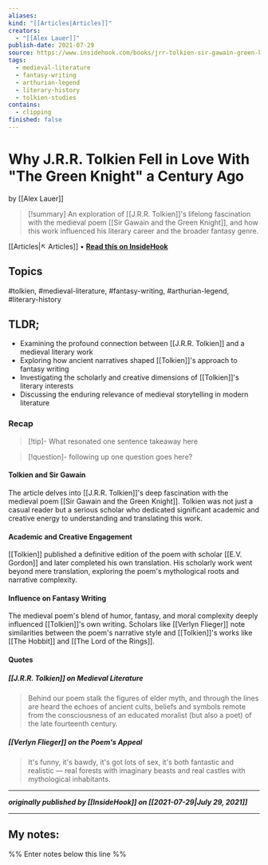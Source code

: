 ```yaml
---
aliases:
kind: "[[Articles|Articles]]"
creators:
  - "[[Alex Lauer]]"
publish-date: 2021-07-29
source: https://www.insidehook.com/books/jrr-tolkien-sir-gawain-green-knight
tags:
  - medieval-literature
  - fantasy-writing
  - arthurian-legend
  - literary-history
  - tolkien-studies
contains:
  - clipping
finished: false
---
```

# Why J.R.R. Tolkien Fell in Love With "The Green Knight" a Century Ago
by [[Alex Lauer]]

> [!summary]
> An exploration of [[J.R.R. Tolkien]]'s lifelong fascination with the medieval poem [[Sir Gawain and the Green Knight]], and how this work influenced his literary career and the broader fantasy genre.

[[Articles|↖ Articles]] • **[Read this on InsideHook](https://www.insidehook.com/books/jrr-tolkien-sir-gawain-green-knight)**

## Topics
#tolkien, #medieval-literature, #fantasy-writing, #arthurian-legend, #literary-history

## TLDR;
- Examining the profound connection between [[J.R.R. Tolkien]] and a medieval literary work
- Exploring how ancient narratives shaped [[Tolkien]]'s approach to fantasy writing
- Investigating the scholarly and creative dimensions of [[Tolkien]]'s literary interests
- Discussing the enduring relevance of medieval storytelling in modern literature

### Recap

> [!tip]- What resonated
> one sentence takeaway here

> [!question]- following up
> one question goes here?


#### Tolkien and Sir Gawain

The article delves into [[J.R.R. Tolkien]]'s deep fascination with the medieval poem [[Sir Gawain and the Green Knight]]. Tolkien was not just a casual reader but a serious scholar who dedicated significant academic and creative energy to understanding and translating this work.

#### Academic and Creative Engagement

[[Tolkien]] published a definitive edition of the poem with scholar [[E.V. Gordon]] and later completed his own translation. His scholarly work went beyond mere translation, exploring the poem's mythological roots and narrative complexity.

#### Influence on Fantasy Writing

The medieval poem's blend of humor, fantasy, and moral complexity deeply influenced [[Tolkien]]'s own writing. Scholars like [[Verlyn Flieger]] note similarities between the poem's narrative style and [[Tolkien]]'s works like [[The Hobbit]] and [[The Lord of the Rings]].

#### Quotes

##### [[J.R.R. Tolkien]] on Medieval Literature
> Behind our poem stalk the figures of elder myth, and through the lines are heard the echoes of ancient cults, beliefs and symbols remote from the consciousness of an educated moralist (but also a poet) of the late fourteenth century.

##### [[Verlyn Flieger]] on the Poem's Appeal
> It's funny, it's bawdy, it's got lots of sex, it's both fantastic and realistic — real forests with imaginary beasts and real castles with mythological inhabitants.

---

***originally published by [[InsideHook]] on [[2021-07-29|July 29, 2021]]***

---
## My notes:
%% Enter notes below this line %%
